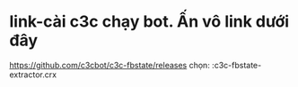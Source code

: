 # link-cài c3c chạy bot. Ấn vô link dưới đây 
https://github.com/c3cbot/c3c-fbstate/releases
chọn: :c3c-fbstate-extractor.crx
